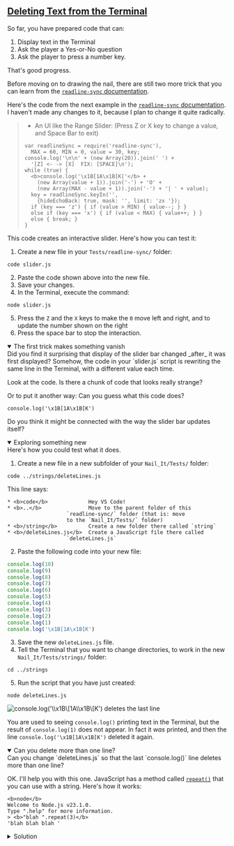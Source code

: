 <!-- Deleting text from the Terminal -->
<section
  id="deleting-text-from-the-terminal"
  aria-labelledby="deleting-text-from-the-terminal"
  data-item="Deleting Text from the Terminal"
>
  <h2><a href="#deleting-text-from-the-terminal">Deleting Text from the Terminal</a></h2>
  
So far, you have prepared code that can:

1. Display text in the Terminal
2. Ask the player a Yes-or-No question
3. Ask the player to press a number key.

That's good progress. 

Before moving on to drawing the nail, there are still two more trick that you can learn from the [`readline-sync` documentation](https://www.npmjs.com/package/readline-sync).

Here's the code from the next example in the [`readline-sync` documentation](https://www.npmjs.com/package/readline-sync). I haven't made any changes to it, because I plan to change it quite radically.

> * An UI like the Range Slider:
>     (Press Z or X key to change a value, and Space Bar to exit)
> 
> ```javascript-w
> var readlineSync = require('readline-sync'),
>   MAX = 60, MIN = 0, value = 30, key;
> console.log('\n\n' + (new Array(20)).join(' ') +
>   '[Z] <- -> [X]  FIX: [SPACE]\n');
> while (true) {
>   <b>console.log('\x1B[1A\x1B[K|'</b> +
>     (new Array(value + 1)).join('-') + 'O' +
>     (new Array(MAX - value + 1)).join('-') + '| ' + value);
>   key = readlineSync.keyIn('',
>     {hideEchoBack: true, mask: '', limit: 'zx '});
>   if (key === 'z') { if (value > MIN) { value--; } }
>   else if (key === 'x') { if (value < MAX) { value++; } }
>   else { break; }
> }
> ```

This code creates an interactive slider. Here's how you can test it:

1. Create a new file in your `Tests/readline-sync/` folder:

```tex-w
code slider.js
```

2. Paste the code shown above into the new file.
3. Save your changes.
4. In the Terminal, execute the command:

```tex-w
node slider.js
```

5. Press the `Z` and the `X` keys to make the `0` move left and right, and to update the number shown on the right
6. Press the space bar to stop the interaction.

<details class="question" open>
<summary>The first trick makes something vanish</summary>
Did you find it surprising that display of the slider bar changed _after_ it was first displayed? Somehow, the code in your `slider.js` script is rewriting the same line in the Terminal, with a different value each time.

Look at the code. Is there a chunk of code that looks really strange?

Or to put it another way: Can you guess what this code does?

```js-w
console.log('\x1B[1A\x1B[K')
```

Do you think it might be connected with the way the slider bar updates itself?

</details>

<details class="sandbox" open>
<summary>Exploring something new</summary>
Here's how you could test what it does.

1. Create a new file in a new subfolder of your `Nail_It/Tests/` folder:
```tex-w
code ../strings/deleteLines.js
```

This line says:

```tex-w
* <b>code</b>             Hey VS Code!
* <b>..</b>               Move to the parent folder of this
                   `readline-sync/` folder (that is: move
                   to the `Nail_It/Tests/` folder)
* <b>/string</b>          Create a new folder there called `string`
* <b>/deleteLines.js</b>  Create a JavaScript file there called
                   `deleteLines.js`
```

2. Paste the following code into your new file:

```javascript
console.log(10)
console.log(9)
console.log(8)
console.log(7)
console.log(6)
console.log(5)
console.log(4)
console.log(3)
console.log(2)
console.log(1)
console.log('\x1B[1A\x1B[K')
```

3. Save the new `deleteLines.js` file.
4. Tell the Terminal that you want to change directories, to work in the new `Nail_It/Tests/strings/` folder:

```tex-w
cd ../strings
```

5. Run the script that you have just created:

```tex-w
node deleteLines.js
```

![`console.log('\\x1B\[1A\\x1B\[K')` deletes the last line](images/deleteLine.webp)

You are used to seeing `console.log()` printing text in the Terminal, but the result of `console.log(1)` does not appear. In fact it _was_ printed, and then the line `console.log('\x1B[1A\x1B[K')` deleted it again.

</details>


<details class="challenge" open>
<summary>Can you delete more than one line?</summary>
Can you change `deleteLines.js` so that the last `console.log()` line deletes more than one line?

OK. I'll help you with this one. JavaScript has a method called [`repeat()`](https://developer.mozilla.org/en-US/docs/Web/JavaScript/Reference/Global_Objects/String/repeat) that you can use with a string. Here's how it works:

```tex-w
<b>node</b>
Welcome to Node.js v23.1.0.
Type ".help" for more information.
> <b>"blah ".repeat(3)</b>
'blah blah blah '
```

<details class="solution">
<summary>Solution</summary>

You can make this change to your script:

```javascript
<i>console.log(10)
console.log(9)
console.log(8)
console.log(7)
console.log(6)
console.log(5)
console.log(4)
console.log(3)
console.log(2)
console.log(1)
console.log('\x1B[1A\x1B[K'</i><b>.repeat(9)</b><i>)</i>
```

![Use the `.repeat()` method to delete 9 lines](images/delete9.webp)

</details>
</details>

</section>